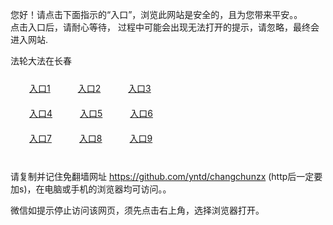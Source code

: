您好！请点击下面指示的“入口”，浏览此网站是安全的，且为您带来平安。。 <br/>
点击入口后，请耐心等待， 过程中可能会出现无法打开的提示，请忽略，最终会进入网站. </br>

法轮大法在长春<br/>
<div style="padding:10px"><a style="margin:20px" target="_blank" href="https://d1relcmv9umgxz.cloudfront.net/2Qpsp?bkinrinc" id="ccLink1" rel="nofollow">入口1</a> <a target="_blank" style="margin:20px" href="https://deqnhagzue0ek.cloudfront.net/2Qpsp?rtgnlmwm" id="ccLink2" rel="nofollow">入口2</a> <a style="margin:20px" target="_blank" href="https://d273ifaruyu8z9.cloudfront.net/2Qpsp?eeipebza" id="ccLink3" rel="nofollow">入口3</a></div>

<div style="padding:10px" ><a style="margin:20px" target="_blank" href="https://d1relcmv9umgxz.cloudfront.net/2Qpsp?bkinrinc" id="ccLink4" rel="nofollow">入口4</a> <a style="margin:20px" href="https://deqnhagzue0ek.cloudfront.net/2Qpsp?rtgnlmwm" target="_blank" id="ccLink5" rel="nofollow">入口5</a> <a style="margin:20px" href="https://d273ifaruyu8z9.cloudfront.net/2Qpsp?eeipebza" target="_blank" id="ccLink6" rel="nofollow">入口6</a></div>

<div style="padding:10px"><a style="margin:20px" target="_blank" href="https://d1relcmv9umgxz.cloudfront.net/2Qpsp?bkinrinc" id="ccLink7" rel="nofollow">入口7</a> <a style="margin:20px" href="https://deqnhagzue0ek.cloudfront.net/2Qpsp?rtgnlmwm" target="_blank" id="ccLink8" rel="nofollow">入口8</a> <a style="margin:20px" target="_blank" href="https://d273ifaruyu8z9.cloudfront.net/2Qpsp?eeipebza" id="ccLink9" rel="nofollow">入口9</a></div>

<br/>



请复制并记住免翻墙网址 https://github.com/yntd/changchunzx (http后一定要加s)，在电脑或手机的浏览器均可访问。。<br/>

微信如提示停止访问该网页，须先点击右上角，选择浏览器打开。
